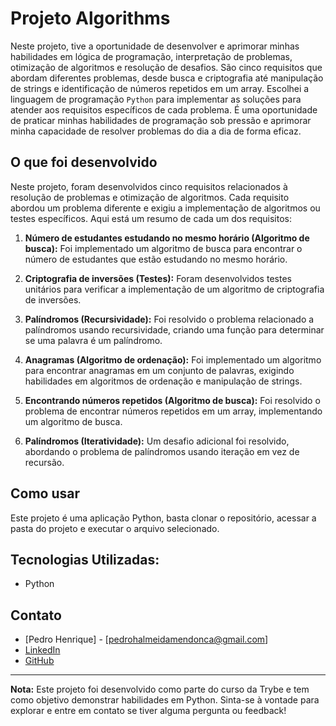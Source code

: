 # Projeto Algorithms

Neste projeto, tive a oportunidade de desenvolver e aprimorar minhas habilidades em lógica de programação, interpretação de problemas, otimização de algoritmos e resolução de desafios. São cinco requisitos que abordam diferentes problemas, desde busca e criptografia até manipulação de strings e identificação de números repetidos em um array. Escolhei a linguagem de programação `Python` para implementar as soluções para atender aos requisitos específicos de cada problema. É uma oportunidade de praticar minhas habilidades de programação sob pressão e aprimorar minha capacidade de resolver problemas do dia a dia de forma eficaz.

## O que foi desenvolvido

Neste projeto, foram desenvolvidos cinco requisitos relacionados à resolução de problemas e otimização de algoritmos. Cada requisito abordou um problema diferente e exigiu a implementação de algoritmos ou testes específicos. Aqui está um resumo de cada um dos requisitos:

1. **Número de estudantes estudando no mesmo horário (Algoritmo de busca):** Foi implementado um algoritmo de busca para encontrar o número de estudantes que estão estudando no mesmo horário.

2. **Criptografia de inversões (Testes):** Foram desenvolvidos testes unitários para verificar a implementação de um algoritmo de criptografia de inversões.

3. **Palíndromos (Recursividade):** Foi resolvido o problema relacionado a palíndromos usando recursividade, criando uma função para determinar se uma palavra é um palíndromo.

4. **Anagramas (Algoritmo de ordenação):** Foi implementado um algoritmo para encontrar anagramas em um conjunto de palavras, exigindo habilidades em algoritmos de ordenação e manipulação de strings.

5. **Encontrando números repetidos (Algoritmo de busca):** Foi resolvido o problema de encontrar números repetidos em um array, implementando um algoritmo de busca.

6. **Palíndromos (Iteratividade):** Um desafio adicional foi resolvido, abordando o problema de palíndromos usando iteração em vez de recursão.

## Como usar

Este projeto é uma aplicação Python, basta clonar o repositório, acessar a pasta do projeto e executar o arquivo selecionado.

## Tecnologias Utilizadas:

- Python

## Contato

- [Pedro Henrique] - [pedrohalmeidamendonca@gmail.com]
- [LinkedIn](https://www.linkedin.com/in/pedrohxiv/)
- [GitHub](https://github.com/pedrohxiv)

---

**Nota:** Este projeto foi desenvolvido como parte do curso da Trybe e tem como objetivo demonstrar habilidades em Python. Sinta-se à vontade para explorar e entre em contato se tiver alguma pergunta ou feedback!
